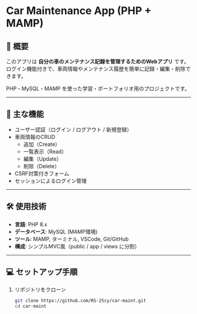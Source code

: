 # Car Maintenance App (PHP + MAMP)

## 📖 概要
このアプリは **自分の車のメンテナンス記録を管理するためのWebアプリ** です。  
ログイン機能付きで、車両情報やメンテナンス履歴を簡単に記録・編集・削除できます。  

PHP・MySQL・MAMP を使った学習・ポートフォリオ用のプロジェクトです。

---

## 🚗 主な機能
- ユーザー認証（ログイン / ログアウト / 新規登録）
- 車両情報のCRUD
  - 追加（Create）
  - 一覧表示（Read）
  - 編集（Update）
  - 削除（Delete）
- CSRF対策付きフォーム
- セッションによるログイン管理

---

## 🛠️ 使用技術
- **言語**: PHP 8.x
- **データベース**: MySQL (MAMP環境)
- **ツール**: MAMP, ターミナル, VSCode, Git/GitHub
- **構成**: シンプルMVC風（public / app / views に分割）

---

## 💻 セットアップ手順
1. リポジトリをクローン
   ```bash
   git clone https://github.com/RS-25cy/car-maint.git
   cd car-maint
